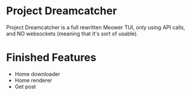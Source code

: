 # Project Dreamcatcher
Project Dreamcatcher is a full rewritten Meower TUI, only using API calls, and NO websockets (meaning that it's sort of usable).
# Finished Features
- Home downloader
- Home renderer
- Get post
